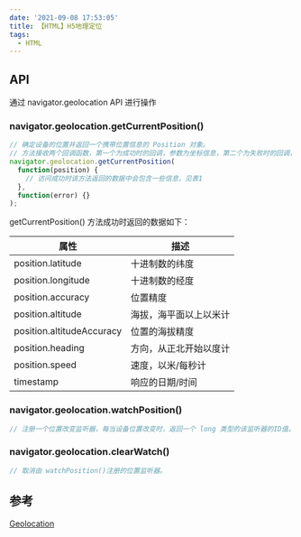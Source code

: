 ```yaml
---
date: '2021-09-08 17:53:05'
title: 【HTML】H5地理定位
tags:
  - HTML
---
```


## API

通过 navigator.geolocation API 进行操作

### navigator.geolocation.getCurrentPosition()

```javascript
// 确定设备的位置并返回一个携带位置信息的 Position 对象。
// 方法接收两个回调函数，第一个为成功时的回调，参数为坐标信息，第二个为失败时的回调，参数为错误信息
navigator.geolocation.getCurrentPosition(
  function(position) {
    // 访问成功时该方法返回的数据中会包含一些信息，见表1
  },
  function(error) {}
);
```

getCurrentPosition() 方法成功时返回的数据如下：

| 属性                      | 描述                   |
| ------------------------- | ---------------------- |
| position.latitude         | 十进制数的纬度         |
| position.longitude        | 十进制数的经度         |
| position.accuracy         | 位置精度               |
| position.altitude         | 海拔，海平面以上以米计 |
| position.altitudeAccuracy | 位置的海拔精度         |
| position.heading          | 方向，从正北开始以度计 |
| position.speed            | 速度，以米/每秒计      |
| timestamp                 | 响应的日期/时间        |

### navigator.geolocation.watchPosition()

```js
// 注册一个位置改变监听器，每当设备位置改变时，返回一个 long 类型的该监听器的ID值。
```

### navigator.geolocation.clearWatch()

```javascript
// 取消由 watchPosition()注册的位置监听器。
```

## 参考

[Geolocation](https://developer.mozilla.org/zh-CN/docs/Web/API/Geolocation)
